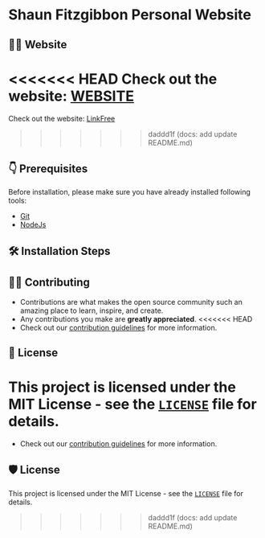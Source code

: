 # Shaun Fitzgibbon Personal Website

## 👨‍💻 Website

<<<<<<< HEAD
Check out the website: [WEBSITE](http://shauns-portfolio.netlify.app/)
=======
Check out the website: [LinkFree](http://shauns-portfolio.netlify.app/)
>>>>>>> daddd1f (docs: add update README.md)

## 👇 Prerequisites

Before installation, please make sure you have already installed following tools:

- [Git](https://git-scm.com/downloads)
- [NodeJs](https://nodejs.org/en/download/)

## 🛠️ Installation Steps

## 👨‍💻 Contributing

- Contributions are what makes the open source community such an amazing place to learn, inspire, and create.
- Any contributions you make are **greatly appreciated**.
<<<<<<< HEAD
- Check out our [contribution guidelines](https://github.com/Sfitzg/portfolio-website/blob/main/CONTRIBUTING.md) for more information.

## 📝 License

This project is licensed under the MIT License - see the [`LICENSE`](https://github.com/Sfitzg/portfolio-website/blob/doc/main/LICENSE.md) file for details.
=======
- Check out our [contribution guidelines](Contributing.md) for more information.

## 🛡️ License

This project is licensed under the MIT License - see the [`LICENSE`](LICENSE) file for details.
>>>>>>> daddd1f (docs: add update README.md)
